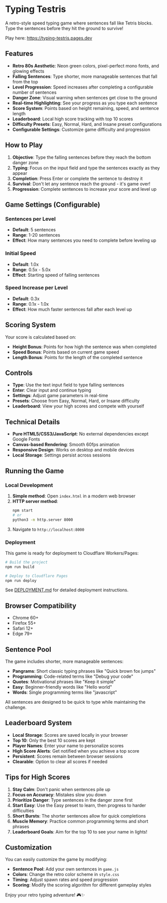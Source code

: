 # Typing Testris

A retro-style speed typing game where sentences fall like Tetris blocks. Type the sentences before they hit the ground to survive!

Play here: https://typing-testris.pages.dev

## Features

- **Retro 80s Aesthetic**: Neon green colors, pixel-perfect mono fonts, and glowing effects
- **Falling Sentences**: Type shorter, more manageable sentences that fall from the top
- **Level Progression**: Speed increases after completing a configurable number of sentences
- **Danger Zone**: Visual warning when sentences get close to the ground
- **Real-time Highlighting**: See your progress as you type each sentence
- **Score System**: Points based on height remaining, speed, and sentence length
- **Leaderboard**: Local high score tracking with top 10 scores
- **Difficulty Presets**: Easy, Normal, Hard, and Insane preset configurations
- **Configurable Settings**: Customize game difficulty and progression

## How to Play

1. **Objective**: Type the falling sentences before they reach the bottom danger zone
2. **Typing**: Focus on the input field and type the sentences exactly as they appear
3. **Completion**: Press Enter or complete the sentence to destroy it
4. **Survival**: Don't let any sentence reach the ground - it's game over!
5. **Progression**: Complete sentences to increase your score and level up

## Game Settings (Configurable)

### Sentences per Level
- **Default**: 5 sentences
- **Range**: 1-20 sentences
- **Effect**: How many sentences you need to complete before leveling up

### Initial Speed
- **Default**: 1.0x
- **Range**: 0.5x - 5.0x
- **Effect**: Starting speed of falling sentences

### Speed Increase per Level
- **Default**: 0.3x
- **Range**: 0.1x - 1.0x
- **Effect**: How much faster sentences fall after each level up

## Scoring System

Your score is calculated based on:
- **Height Bonus**: Points for how high the sentence was when completed
- **Speed Bonus**: Points based on current game speed
- **Length Bonus**: Points for the length of the completed sentence

## Controls

- **Type**: Use the text input field to type falling sentences
- **Enter**: Clear input and continue typing
- **Settings**: Adjust game parameters in real-time
- **Presets**: Choose from Easy, Normal, Hard, or Insane difficulty
- **Leaderboard**: View your high scores and compete with yourself

## Technical Details

- **Pure HTML5/CSS3/JavaScript**: No external dependencies except Google Fonts
- **Canvas-based Rendering**: Smooth 60fps animation
- **Responsive Design**: Works on desktop and mobile devices
- **Local Storage**: Settings persist across sessions

## Running the Game

### Local Development

1. **Simple method**: Open `index.html` in a modern web browser
2. **HTTP server method**:
   ```bash
   npm start
   # or
   python3 -m http.server 8000
   ```
3. Navigate to `http://localhost:8000`

### Deployment

This game is ready for deployment to Cloudflare Workers/Pages:

```bash
# Build the project
npm run build

# Deploy to Cloudflare Pages
npm run deploy
```

See [DEPLOYMENT.md](DEPLOYMENT.md) for detailed deployment instructions.

## Browser Compatibility

- Chrome 60+
- Firefox 55+
- Safari 12+
- Edge 79+

## Sentence Pool

The game includes shorter, more manageable sentences:
- **Pangrams**: Short classic typing phrases like "Quick brown fox jumps"
- **Programming**: Code-related terms like "Debug your code"
- **Quotes**: Motivational phrases like "Keep it simple"
- **Easy**: Beginner-friendly words like "Hello world"
- **Words**: Single programming terms like "javascript"

All sentences are designed to be quick to type while maintaining the challenge.

## Leaderboard System

- **Local Storage**: Scores are saved locally in your browser
- **Top 10**: Only the best 10 scores are kept
- **Player Names**: Enter your name to personalize scores
- **High Score Alerts**: Get notified when you achieve a top score
- **Persistent**: Scores remain between browser sessions
- **Clearable**: Option to clear all scores if needed

## Tips for High Scores

1. **Stay Calm**: Don't panic when sentences pile up
2. **Focus on Accuracy**: Mistakes slow you down
3. **Prioritize Danger**: Type sentences in the danger zone first
4. **Start Easy**: Use the Easy preset to learn, then progress to harder difficulties
5. **Short Bursts**: The shorter sentences allow for quick completions
6. **Muscle Memory**: Practice common programming terms and short phrases
7. **Leaderboard Goals**: Aim for the top 10 to see your name in lights!

## Customization

You can easily customize the game by modifying:
- **Sentence Pool**: Add your own sentences in `game.js`
- **Colors**: Change the retro color scheme in `style.css`
- **Timing**: Adjust spawn rates and speed progression
- **Scoring**: Modify the scoring algorithm for different gameplay styles

Enjoy your retro typing adventure! 🎮✨
